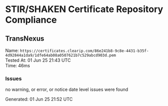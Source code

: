 # STIR/SHAKEN Certificate Repository Compliance

## TransNexus

Name: `https://certificates.clearip.com/86e241b8-9c8e-4431-b35f-4d92844a1da9/1dfe64ab08a0507621b7c529abcd903d.pem`\
Tested At: 01 Jun 25 21:43 UTC\
Time: 46ms

### Issues

no warning, or error, or notice date level issues were found

Generated: 01 Jun 25 21:52 UTC